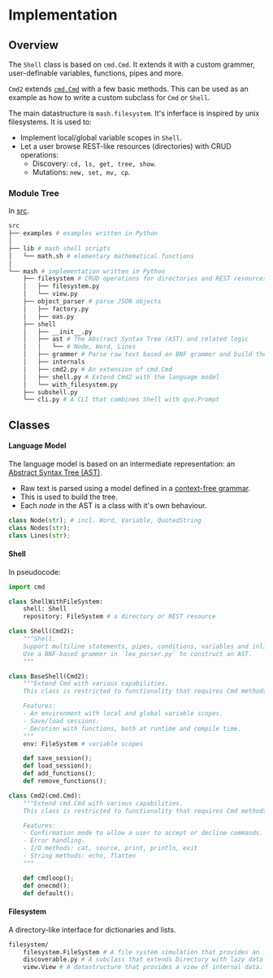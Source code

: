 # Implementation

## Overview

The `Shell` class is based on `cmd.Cmd`. It extends it with a custom grammer, user-definable variables, functions, pipes and more.

`Cmd2` extends [`cmd.Cmd`](https://docs.python.org/3.11/library/cmd.html) with a few basic methods. This can be used as an example as how to write a custom subclass for `Cmd` or `Shell`.

The main datastructure is `mash.filesystem`. It's inferface is inspired by unix filesystems. It is used to:

- Implement local/global variable scopes in `Shell`.
- Let a user browse REST-like resources (directories) with CRUD operations:
	- Discovery: `cd, ls, get, tree, show`.
    - Mutations: `new, set, mv, cp`.

### Module Tree

In [src](https://github.com/voschezang/mash/tree/main/src).

```sh
src
├── examples # examples written in Python
│
├── lib # mash shell scripts
│   └── math.sh # elementary mathematical functions
│
└── mash # implementation written in Python 
    ├── filesystem # CRUD operations for directories and REST resources
    │   ├── filesystem.py
    │   └── view.py
    ├── object_parser # parse JSON objects
    │   ├── factory.py
    │   ├── oas.py
    ├── shell
    │   ├── __init__.py
    │   ├── ast # The Abstract Syntax Tree (AST) and related logic
    │   │   └── # Node, Word, Lines
    │   ├── grammer # Parse raw text based on BNF grammer and build the AST
    │   ├── internals
    │   ├── cmd2.py # An extension of cmd.Cmd
    │   ├── shell.py # Extend Cmd2 with the language model
    │   └── with_filesystem.py
    ├── subshell.py
    └── cli.py # A CLI that combines Shell with quo.Prompt
```

## Classes

#### Language Model

The language model is based on an intermediate representation: an [Abstract Syntax Tree (AST)](https://en.wikipedia.org/wiki/Abstract_syntax_tree).

- Raw text is parsed using a model defined in a [context-free grammar](https://en.wikipedia.org/wiki/Backus%E2%80%93Naur_form).
- This is used to build the tree.
- Each *node* in the AST is a class with it's own behaviour.

```python
class Node(str); # incl. Word, Variable, QuotedString
class Nodes(str);
class Lines(str);
```

#### Shell

In pseudocode:

```python
import cmd

class ShellWithFileSystem:
    shell: Shell
    repository: FileSystem # a directory or REST resource

class Shell(Cmd2):
    """Shell.
    Support multiline statements, pipes, conditions, variables and inline function definitions.
    Use a BNF-based grammer in `lex_parser.py` to construct an AST.
    """

class BaseShell(Cmd2):
    """Extend Cmd with various capabilities.
    This class is restricted to functionality that requires Cmd methods to be overrriden.

    Features:
    - An environment with local and global variable scopes.
    - Save/load sessions.
    - Decotion with functions, both at runtime and compile time.
    """
    env: FileSystem # variable scopes

    def save_session();
    def load_session();
    def add_functions();
    def remove_functions();

class Cmd2(cmd.Cmd):
    """Extend cmd.Cmd with various capabilities.
    This class is restricted to functionality that requires Cmd methods to be overrriden.

    Features:
    - Confirmation mode to allow a user to accept or decline commands.
    - Error handling.
    - I/O methods: cat, source, print, println, exit
    - String methods: echo, flatten
    """

    def cmdloop();
    def onecmd();
    def default();
```


#### Filesystem

A directory-like interface for dictionaries and lists.

```sh
filesystem/
    filesystem.FileSystem # A file system simulation that provides an interface to data.
    discoverable.py # A subclass that extends Directory with lazy data loading.
    view.View # A datastructure that provides a view of internal data.
```

